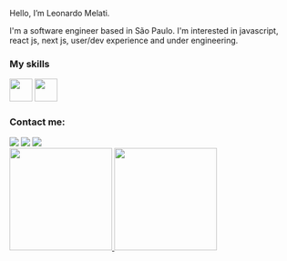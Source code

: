 Hello, I’m Leonardo Melati.

I'm a software engineer based in São Paulo. I'm interested in javascript, react js, next js, user/dev experience and under engineering.

### My skills

<img src="https://cdn.jsdelivr.net/gh/devicons/devicon/icons/javascript/javascript-plain.svg" width="40" height="40" /> <img src="https://cdn.jsdelivr.net/gh/devicons/devicon/icons/react/react-original.svg" width="40" height="40" /> 

### Contact me:

<div>
<a href="https://instagram.com/leonardo.melati" target="_blank"><img src="https://img.shields.io/badge/-Instagram-%23E4405F?style=for-the-badge&logo=instagram&logoColor=white" target="_blank"></a>
<a href = "mailto:contato@leonardomelati85@gmail.com"><img src="https://img.shields.io/badge/Gmail-D14836?style=for-the-badge&logo=gmail&logoColor=white" target="_blank"></a>
<a href="https://www.linkedin.com/in/leonardo-melati" target="_blank"><img src="https://img.shields.io/badge/-LinkedIn-%230077B5?style=for-the-badge&logo=linkedin&logoColor=white" target="_blank"></a>   
</div>


<div>
<a href="https://github.com/lmelati">
<img height="180em" src="https://github-readme-stats.vercel.app/api/top-langs/?username=lmelati&layout=compact&langs_count=7&theme=dracula"/> <img height="180em" src="https://github-readme-stats.vercel.app/api?username=lmelati&show_icons=true&theme=dracula&include_all_commits=true&count_private=true"/>
</div>

<!--
**lmelati/lmelati** is a ✨ _special_ ✨ repository because its `README.md` (this file) appears on your GitHub profile.

Here are some ideas to get you started:

- 🔭 I’m currently working on ...
- 🌱 I’m currently learning ...
- 👯 I’m looking to collaborate on ...
- 🤔 I’m looking for help with ...
- 💬 Ask me about ...
- 📫 How to reach me: ...
- 😄 Pronouns: ...
- ⚡ Fun fact: ...
-->
